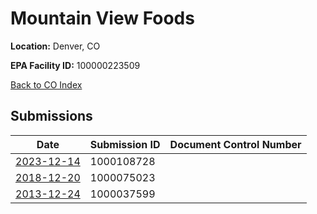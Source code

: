 # Mountain View Foods

**Location:** Denver, CO

**EPA Facility ID:** 100000223509

[Back to CO Index](../../index.md)

## Submissions

| Date | Submission ID | Document Control Number |
|------|--------------|-------------------------|
| [2023-12-14](submissions/1000108728.md) | 1000108728 |  |
| [2018-12-20](submissions/1000075023.md) | 1000075023 |  |
| [2013-12-24](submissions/1000037599.md) | 1000037599 |  |
